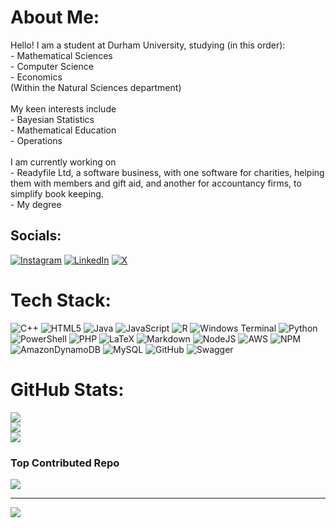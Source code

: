 # About Me:
Hello! I am a student at Durham University, studying (in this order):<br>- Mathematical Sciences<br>- Computer Science<br>- Economics<br>(Within the Natural Sciences department)<br><br>My keen interests include<br>- Bayesian Statistics<br>- Mathematical Education<br>- Operations<br><br>I am currently working on<br>- Readyfile Ltd, a software business, with one software for charities, helping them with members and gift aid, and another for accountancy firms, to simplify book keeping.<br>- My degree

## Socials:
[![Instagram](https://img.shields.io/badge/Instagram-%23E4405F.svg?logo=Instagram&logoColor=white)](https://instagram.com/premraghvani) [![LinkedIn](https://img.shields.io/badge/LinkedIn-%230077B5.svg?logo=linkedin&logoColor=white)](https://linkedin.com/in/premraghvani) [![X](https://img.shields.io/badge/X-black.svg?logo=X&logoColor=white)](https://x.com/premraghvani) 

# Tech Stack:
![C++](https://img.shields.io/badge/c++-%2300599C.svg?style=plastic&logo=c%2B%2B&logoColor=white) ![HTML5](https://img.shields.io/badge/html5-%23E34F26.svg?style=plastic&logo=html5&logoColor=white) ![Java](https://img.shields.io/badge/java-%23ED8B00.svg?style=plastic&logo=openjdk&logoColor=white) ![JavaScript](https://img.shields.io/badge/javascript-%23323330.svg?style=plastic&logo=javascript&logoColor=%23F7DF1E) ![R](https://img.shields.io/badge/r-%23276DC3.svg?style=plastic&logo=r&logoColor=white) ![Windows Terminal](https://img.shields.io/badge/Windows%20Terminal-%234D4D4D.svg?style=plastic&logo=windows-terminal&logoColor=white) ![Python](https://img.shields.io/badge/python-3670A0?style=plastic&logo=python&logoColor=ffdd54) ![PowerShell](https://img.shields.io/badge/PowerShell-%235391FE.svg?style=plastic&logo=powershell&logoColor=white) ![PHP](https://img.shields.io/badge/php-%23777BB4.svg?style=plastic&logo=php&logoColor=white) ![LaTeX](https://img.shields.io/badge/latex-%23008080.svg?style=plastic&logo=latex&logoColor=white) ![Markdown](https://img.shields.io/badge/markdown-%23000000.svg?style=plastic&logo=markdown&logoColor=white) ![NodeJS](https://img.shields.io/badge/node.js-6DA55F?style=plastic&logo=node.js&logoColor=white) ![AWS](https://img.shields.io/badge/AWS-%23FF9900.svg?style=plastic&logo=amazon-aws&logoColor=white) ![NPM](https://img.shields.io/badge/NPM-%23CB3837.svg?style=plastic&logo=npm&logoColor=white) ![AmazonDynamoDB](https://img.shields.io/badge/Amazon%20DynamoDB-4053D6?style=plastic&logo=Amazon%20DynamoDB&logoColor=white) ![MySQL](https://img.shields.io/badge/mysql-4479A1.svg?style=plastic&logo=mysql&logoColor=white) ![GitHub](https://img.shields.io/badge/github-%23121011.svg?style=plastic&logo=github&logoColor=white) ![Swagger](https://img.shields.io/badge/-Swagger-%23Clojure?style=plastic&logo=swagger&logoColor=white)
# GitHub Stats:
![](https://github-readme-stats.vercel.app/api?username=premraghvani&theme=dracula&hide_border=false&include_all_commits=true&count_private=true)<br/>
![](https://nirzak-streak-stats.vercel.app/?user=premraghvani&theme=dracula&hide_border=false)<br/>
![](https://github-readme-stats.vercel.app/api/top-langs/?username=premraghvani&theme=dracula&hide_border=false&include_all_commits=true&count_private=true&layout=compact)

### Top Contributed Repo
![](https://github-contributor-stats.vercel.app/api?username=premraghvani&limit=5&theme=dark&combine_all_yearly_contributions=true)

---
[![](https://visitcount.itsvg.in/api?id=premraghvani&icon=0&color=0)](https://visitcount.itsvg.in)

<!-- Proudly created with GPRM ( https://gprm.itsvg.in ) -->
